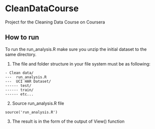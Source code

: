# CleanDataCourse
Project for the Cleaning Data Course on Coursera

## How to run
To run the run_analysis.R make sure you unzip 
the initial dataset to the same directory. 

1. The file and folder structure in your file system must be as following: 
```
- Clean data/
---  run_analysis.R
---  UCI HAR Dataset/
------ test/
------ train/
------ etc...
```

2. Source run_analysis.R file
```
source('run_analysis.R')
```

3. The result is in the form of the output of View() function

